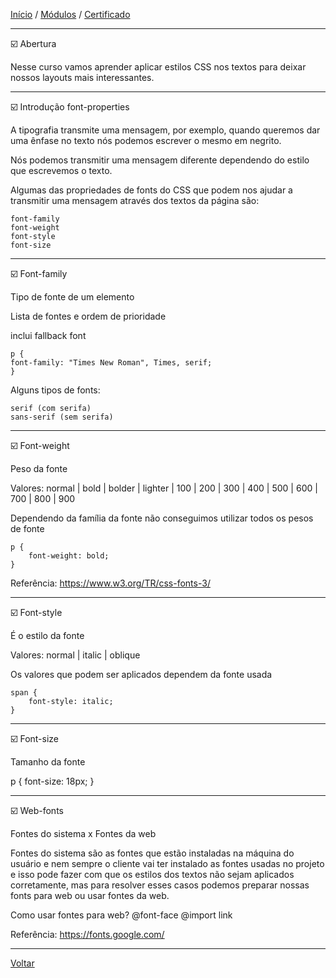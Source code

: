 [Início](https://github.com/Thalyalm/rocketseat-trilha-fundamentar) /
[Módulos](https://github.com/Thalyalm/rocketseat-trilha-fundamentar/tree/main/modulos/readme.md) /
[Certificado](https://github.com/Thalyalm/rocketseat-trilha-fundamentar/tree/main/certificado)

---

:ballot_box_with_check: Abertura

Nesse curso vamos aprender aplicar estilos CSS nos textos para deixar nossos layouts mais interessantes.

---

:ballot_box_with_check: Introdução font-properties

A tipografia transmite uma mensagem, por exemplo, quando queremos dar uma ênfase no texto nós podemos escrever o mesmo em negrito.

Nós podemos transmitir uma mensagem diferente dependendo do estilo que escrevemos o texto.

Algumas das propriedades de fonts do CSS que podem nos ajudar a transmitir uma mensagem através dos textos da página são:

    font-family
    font-weight
    font-style
    font-size

---

:ballot_box_with_check: Font-family

Tipo de fonte de um elemento

Lista de fontes e ordem de prioridade

inclui fallback font
    
    p {
    font-family: "Times New Roman", Times, serif;
    }

Alguns tipos de fonts:
    
    serif (com serifa)
    sans-serif (sem serifa)

---

:ballot_box_with_check: Font-weight

Peso da fonte

Valores: normal | bold | bolder | lighter | 100 | 200 | 300 | 400 | 500 | 600 | 700 | 800 | 900

Dependendo da família da fonte não conseguimos utilizar todos os pesos de fonte

    p {
        font-weight: bold;
    }

Referência: https://www.w3.org/TR/css-fonts-3/

---

:ballot_box_with_check: Font-style

É o estilo da fonte

Valores: normal | italic | oblique

Os valores que podem ser aplicados dependem da fonte usada
    
    span {
        font-style: italic;
    }

---

:ballot_box_with_check: Font-size

Tamanho da fonte

p {
	font-size: 18px;
}

---

:ballot_box_with_check: Web-fonts

Fontes do sistema x Fontes da web

Fontes do sistema são as fontes que estão instaladas na máquina do usuário e nem sempre o cliente vai ter instalado as fontes usadas no projeto e isso pode fazer com que os estilos dos textos não sejam aplicados corretamente, mas para resolver esses casos podemos preparar nossas fonts para web ou usar fontes da web.

Como usar fontes para web?
    @font-face
    @import
    link

Referência: https://fonts.google.com/

---

[Voltar](/modulos/app-bonito-ate-nos-textos/readme.md)